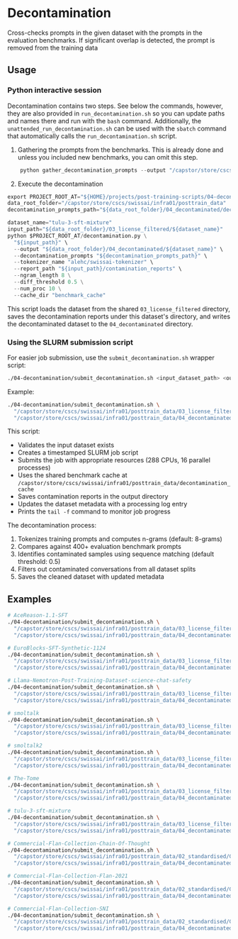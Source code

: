 # Decontamination

Cross-checks prompts in the given dataset with the prompts in the evaluation benchmarks.
If significant overlap is detected, the prompt is removed from the training data

## Usage

### Python interactive session
Decontamination contains two steps. See below the commands, however, they are also provided in `run_decontamination.sh`
so you can update paths and names there and run with the `bash` command.
Additionally, the `unattended_run_decontamination.sh` can be used with the `sbatch` command that automatically calls the `run_decontamination.sh` script.

1. Gathering the prompts from the benchmarks. This is already done and unless you included new benchmarks, you can omit this step.
```python
    python gather_decontamination_prompts --output "/capstor/store/cscs/swissai/infra01/posttrain_data/04_decontaminated/decontamination_prompts"
```
2. Execute the decontamination
```python
export PROJECT_ROOT_AT="${HOME}/projects/post-training-scripts/04-decontamination"
data_root_folder="/capstor/store/cscs/swissai/infra01/posttrain_data"
decontamination_prompts_path="${data_root_folder}/04_decontaminated/decontamination_prompts"

dataset_name="tulu-3-sft-mixture"
input_path="${data_root_folder}/03_license_filtered/${dataset_name}"
python $PROJECT_ROOT_AT/decontamination.py \
  "${input_path}" \
  --output "${data_root_folder}/04_decontaminated/${dataset_name}" \
  --decontamination_prompts "${decontamination_prompts_path}" \
  --tokenizer_name "alehc/swissai-tokenizer" \
  --report_path "${input_path}/contamination_reports" \
  --ngram_length 8 \
  --diff_threshold 0.5 \
  --num_proc 10 \
  --cache_dir "benchmark_cache"
```
This script loads the dataset from the shared `03_license_filtered` directory, saves the decontamination reports under this dataset's directory,
and writes the decontaminated dataset to the `04_decontaminated` directory.

### Using the SLURM submission script

For easier job submission, use the `submit_decontamination.sh` wrapper script:

```bash
./04-decontamination/submit_decontamination.sh <input_dataset_path> <output_dataset_path>
```

Example:
```bash
./04-decontamination/submit_decontamination.sh \
  "/capstor/store/cscs/swissai/infra01/posttrain_data/03_license_filtered/EuroBlocks-SFT-Synthetic-1124" \
  "/capstor/store/cscs/swissai/infra01/posttrain_data/04_decontaminated/EuroBlocks-SFT-Synthetic-1124"
```

This script:
- Validates the input dataset exists
- Creates a timestamped SLURM job script
- Submits the job with appropriate resources (288 CPUs, 16 parallel processes)
- Uses the shared benchmark cache at `/capstor/store/cscs/swissai/infra01/posttrain_data/decontamination_cache`
- Saves contamination reports in the output directory
- Updates the dataset metadata with a processing log entry
- Prints the `tail -f` command to monitor job progress

The decontamination process:
1. Tokenizes training prompts and computes n-grams (default: 8-grams)
2. Compares against 400+ evaluation benchmark prompts
3. Identifies contaminated samples using sequence matching (default threshold: 0.5)
4. Filters out contaminated conversations from all dataset splits
5. Saves the cleaned dataset with updated metadata

## Examples

```bash
# AceReason-1.1-SFT
./04-decontamination/submit_decontamination.sh \
  "/capstor/store/cscs/swissai/infra01/posttrain_data/03_license_filtered/AceReason-1.1-SFT" \
  "/capstor/store/cscs/swissai/infra01/posttrain_data/04_decontaminated/AceReason-1.1-SFT"

# EuroBlocks-SFT-Synthetic-1124
./04-decontamination/submit_decontamination.sh \
  "/capstor/store/cscs/swissai/infra01/posttrain_data/03_license_filtered/EuroBlocks-SFT-Synthetic-1124" \
  "/capstor/store/cscs/swissai/infra01/posttrain_data/04_decontaminated/EuroBlocks-SFT-Synthetic-1124"

# Llama-Nemotron-Post-Training-Dataset-science-chat-safety
./04-decontamination/submit_decontamination.sh \
  "/capstor/store/cscs/swissai/infra01/posttrain_data/03_license_filtered/Llama-Nemotron-Post-Training-Dataset-science-chat-safety" \
  "/capstor/store/cscs/swissai/infra01/posttrain_data/04_decontaminated/Llama-Nemotron-Post-Training-Dataset-science-chat-safety"

# smoltalk
./04-decontamination/submit_decontamination.sh \
  "/capstor/store/cscs/swissai/infra01/posttrain_data/03_license_filtered/smoltalk" \
  "/capstor/store/cscs/swissai/infra01/posttrain_data/04_decontaminated/smoltalk"

# smoltalk2
./04-decontamination/submit_decontamination.sh \
  "/capstor/store/cscs/swissai/infra01/posttrain_data/03_license_filtered/smoltalk2" \
  "/capstor/store/cscs/swissai/infra01/posttrain_data/04_decontaminated/smoltalk2"

# The-Tome
./04-decontamination/submit_decontamination.sh \
  "/capstor/store/cscs/swissai/infra01/posttrain_data/03_license_filtered/The-Tome" \
  "/capstor/store/cscs/swissai/infra01/posttrain_data/04_decontaminated/The-Tome"

# tulu-3-sft-mixture
./04-decontamination/submit_decontamination.sh \
  "/capstor/store/cscs/swissai/infra01/posttrain_data/03_license_filtered/tulu-3-sft-mixture" \
  "/capstor/store/cscs/swissai/infra01/posttrain_data/04_decontaminated/tulu-3-sft-mixture"

# Commercial-Flan-Collection-Chain-Of-Thought
./04-decontamination/submit_decontamination.sh \
  "/capstor/store/cscs/swissai/infra01/posttrain_data/02_standardised/Commercial-Flan-Collection-Chain-Of-Thought" \
  "/capstor/store/cscs/swissai/infra01/posttrain_data/04_decontaminated/Commercial-Flan-Collection-Chain-Of-Thought"

# Commercial-Flan-Collection-Flan-2021
./04-decontamination/submit_decontamination.sh \
  "/capstor/store/cscs/swissai/infra01/posttrain_data/02_standardised/Commercial-Flan-Collection-Flan-2021" \
  "/capstor/store/cscs/swissai/infra01/posttrain_data/04_decontaminated/Commercial-Flan-Collection-Flan-2021"

# Commercial-Flan-Collection-SNI
./04-decontamination/submit_decontamination.sh \
  "/capstor/store/cscs/swissai/infra01/posttrain_data/02_standardised/Commercial-Flan-Collection-SNI" \
  "/capstor/store/cscs/swissai/infra01/posttrain_data/04_decontaminated/Commercial-Flan-Collection-SNI"
```